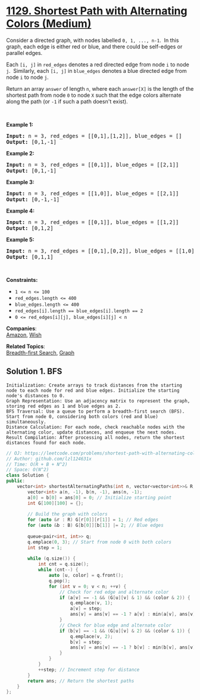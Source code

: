 # [1129. Shortest Path with Alternating Colors (Medium)](https://leetcode.com/problems/shortest-path-with-alternating-colors/)

<p>Consider a directed graph, with nodes labelled <code>0, 1, ..., n-1</code>.&nbsp; In this graph, each edge is either red or blue, and there could&nbsp;be self-edges or parallel edges.</p>

<p>Each <code>[i, j]</code> in <code>red_edges</code> denotes a red directed edge from node <code>i</code> to node <code>j</code>.&nbsp; Similarly, each <code>[i, j]</code> in <code>blue_edges</code> denotes a blue directed edge from node <code>i</code> to node <code>j</code>.</p>

<p>Return an array <code>answer</code>&nbsp;of length <code>n</code>,&nbsp;where each&nbsp;<code>answer[X]</code>&nbsp;is&nbsp;the length of the shortest path from node <code>0</code>&nbsp;to node <code>X</code>&nbsp;such that the edge colors alternate along the path (or <code>-1</code> if such a path doesn't exist).</p>

<p>&nbsp;</p>
<p><strong>Example 1:</strong></p>
<pre><strong>Input:</strong> n = 3, red_edges = [[0,1],[1,2]], blue_edges = []
<strong>Output:</strong> [0,1,-1]
</pre><p><strong>Example 2:</strong></p>
<pre><strong>Input:</strong> n = 3, red_edges = [[0,1]], blue_edges = [[2,1]]
<strong>Output:</strong> [0,1,-1]
</pre><p><strong>Example 3:</strong></p>
<pre><strong>Input:</strong> n = 3, red_edges = [[1,0]], blue_edges = [[2,1]]
<strong>Output:</strong> [0,-1,-1]
</pre><p><strong>Example 4:</strong></p>
<pre><strong>Input:</strong> n = 3, red_edges = [[0,1]], blue_edges = [[1,2]]
<strong>Output:</strong> [0,1,2]
</pre><p><strong>Example 5:</strong></p>
<pre><strong>Input:</strong> n = 3, red_edges = [[0,1],[0,2]], blue_edges = [[1,0]]
<strong>Output:</strong> [0,1,1]
</pre>
<p>&nbsp;</p>
<p><strong>Constraints:</strong></p>

<ul>
	<li><code>1 &lt;= n &lt;= 100</code></li>
	<li><code>red_edges.length &lt;= 400</code></li>
	<li><code>blue_edges.length &lt;= 400</code></li>
	<li><code>red_edges[i].length == blue_edges[i].length == 2</code></li>
	<li><code>0 &lt;= red_edges[i][j], blue_edges[i][j] &lt; n</code></li>
</ul>

**Companies**:  
[Amazon](https://leetcode.com/company/amazon), [Wish](https://leetcode.com/company/wish)

**Related Topics**:  
[Breadth-first Search](https://leetcode.com/tag/breadth-first-search/), [Graph](https://leetcode.com/tag/graph/)

## Solution 1. BFS

	Initialization: Create arrays to track distances from the starting node to each node for red and blue edges. Initialize the starting node's distances to 0.
	Graph Representation: Use an adjacency matrix to represent the graph, storing red edges as 1 and blue edges as 2.
	BFS Traversal: Use a queue to perform a breadth-first search (BFS). Start from node 0, considering both colors (red and blue) simultaneously.
	Distance Calculation: For each node, check reachable nodes with the alternating color, update distances, and enqueue the next nodes.
	Result Compilation: After processing all nodes, return the shortest distances found for each node.

```cpp
// OJ: https://leetcode.com/problems/shortest-path-with-alternating-colors/
// Author: github.com/lzl124631x
// Time: O(R + B + N^2)
// Space: O(N^2)
class Solution {
public:
    vector<int> shortestAlternatingPaths(int n, vector<vector<int>>& R, vector<vector<int>>& B) {
        vector<int> a(n, -1), b(n, -1), ans(n, -1);
        a[0] = b[0] = ans[0] = 0; // Initialize starting point
        int G[100][100] = {};
        
        // Build the graph with colors
        for (auto &r : R) G[r[0]][r[1]] = 1; // Red edges
        for (auto &b : B) G[b[0]][b[1]] |= 2; // Blue edges
        
        queue<pair<int, int>> q;
        q.emplace(0, 3); // Start from node 0 with both colors
        int step = 1;
        
        while (q.size()) {
            int cnt = q.size();
            while (cnt--) {
                auto [u, color] = q.front();
                q.pop();
                for (int v = 0; v < n; ++v) {
                    // Check for red edge and alternate color
                    if (a[v] == -1 && (G[u][v] & 1) && (color & 2)) {
                        q.emplace(v, 1);
                        a[v] = step;
                        ans[v] = ans[v] == -1 ? a[v] : min(a[v], ans[v]);
                    }
                    // Check for blue edge and alternate color
                    if (b[v] == -1 && (G[u][v] & 2) && (color & 1)) {
                        q.emplace(v, 2);
                        b[v] = step;
                        ans[v] = ans[v] == -1 ? b[v] : min(b[v], ans[v]);
                    }
                }
            }
            ++step; // Increment step for distance
        }
        return ans; // Return the shortest paths
    }
};

```
